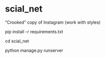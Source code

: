 # scial_net

“Crooked” copy of Instagram (work with styles)

pip install -r requirements.txt

cd scial_net

python manage.py runserver


